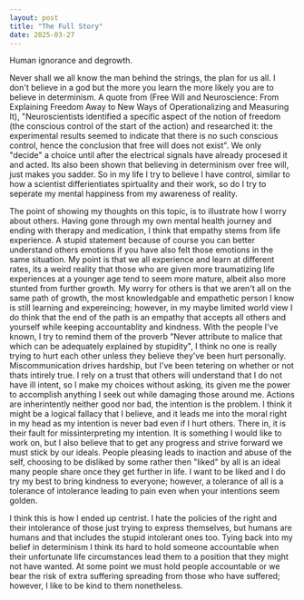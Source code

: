 ```yaml
---
layout: post
title: "The Full Story"
date: 2025-03-27
---
```


Human ignorance and degrowth. 

Never shall we all know the man behind the strings, the plan for us all. I don't believe in a god but the more you learn the more likely you are to believe in determinism. A quote from (Free Will and Neuroscience: From Explaining Freedom Away to New Ways of Operationalizing and Measuring It), "Neuroscientists identified a specific aspect of the notion of freedom (the conscious control of the start of the action) and researched it: the experimental results seemed to indicate that there is no such conscious control, hence the conclusion that free will does not exist". We only "decide" a choice until after the electrical signals have already procesed it and acted. Its also been shown that believing in determinism over free will, just makes you sadder. So in my life I try to believe I have control, similar to how a scientist differientiates spirtuality and their work, so do I try to seperate my mental happiness from my awareness of reality. 

The point of showing my thoughts on this topic, is to illustrate how I worry about others. Having gone through my own mental health journey and ending with therapy and medication, I think that empathy stems from life experience. A stupid statement because of course you can better understand others emotions if you have also felt those emotions in the same situation. My point is that we all experience and learn at different rates, its a weird reality that those who are given more traumatizing life experiences at a younger age tend to seem more mature, albeit also more stunted from further growth. My worry for others is that we aren't all on the same path of growth, the most knowledgable and empathetic person I know is still learning and expereincing; however, in my maybe limited world view I do think that the end of the path is an empathy that accepts all others and yourself while keeping accountablity and kindness. With the people I've known, I try to remind them of the proverb "Never attribute to malice that which can be adequately explained by stupidity", I think no one is really trying to hurt each other unless they believe they've been hurt personally. Miscommunication drives hardship, but I've been tetering on whether or not thats intirely true. I rely on a trust that others will understand that I do not have ill intent, so I make my choices without asking, its given me the power to accomplish anything I seek out while damaging those around me. Actions are inherintently neither good nor bad, the intention is the problem. I think it might be a logical fallacy that I believe, and it leads me into the moral right in my head as my intention is never bad even if I hurt others. There in, it is their fault for missinterpreting my intention. It is something I would like to work on, but I also believe that to get any progress and strive forward we must stick by our ideals. People pleasing leads to inaction and abuse of the self, choosing to be disliked by some rather then "liked" by all is an ideal many people share once they get further in life. I want to be liked and I do try my best to bring kindness to everyone; however, a tolerance of all is a tolerance of intolerance leading to pain even when your intentions seem golden. 

I think this is how I ended up centrist. I hate the policies of the right and their intolerance of those just trying to express themselves, but humans are humans and that includes the stupid intolerant ones too. Tying back into my belief in determinism I think its hard to hold someone accountable when their unfortunate life circumstances lead them to a position that they might not have wanted. At some point we must hold people accountable or we bear the risk of extra suffering spreading from those who have suffered; however, I like to be kind to them nonetheless. 
